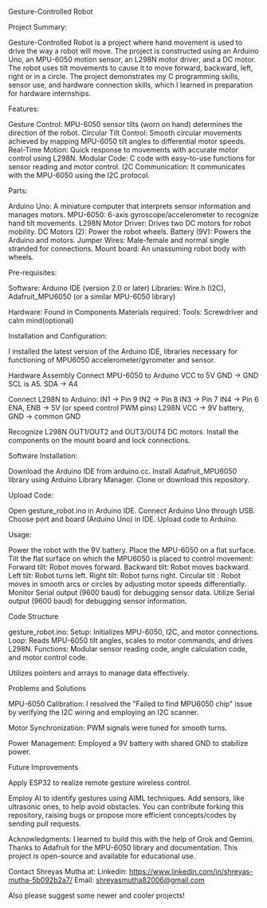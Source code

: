 Gesture-Controlled Robot

Project Summary:

Gesture-Controlled Robot is a project where hand movement is used to drive the way a robot will move. The project is constructed using an Arduino Uno, an MPU-6050 motion sensor, an L298N motor driver, and a DC motor. The robot uses tilt movements to cause it to move forward, backward, left, right or in a circle. The project demonstrates my C programming skills, sensor use, and hardware connection skills, which I learned in preparation for hardware internships.

Features:

Gesture Control: MPU-6050 sensor tilts (worn on hand) determines the direction of the robot.
Circular Tilt Control: Smooth circular movements achieved by mapping MPU-6050 tilt angles to differential motor speeds.
Real-Time Motion: Quick response to movements with accurate motor control using L298N.
Modular Code: C code with easy-to-use functions for sensor reading and motor control.
I2C Communication: It communicates with the MPU-6050 using the I2C protocol.

Parts:

Arduino Uno: A miniature computer that interprets sensor information and manages motors.
MPU-6050: 6-axis gyroscope/accelerometer to recognize hand tilt movements.
L298N Motor Driver: Drives two DC motors for robot mobility.
DC Motors (2): Power the robot wheels.
Battery (9V): Powers the Arduino and motors.
Jumper Wires: Male-female and normal single stranded for connections.
Mount board: An unassuming robot body with wheels.

Pre-requisites:

Software:
Arduino IDE (version 2.0 or later)
Libraries: Wire.h (I2C), Adafruit_MPU6050 (or a similar MPU-6050 library)

Hardware: Found in Components
Materials required:
Tools: Screwdriver and calm mind(optional)

Installation and Configuration:

I installed the latest version of the Arduino IDE, libraries necessary for functioning of MPU6050 accelerometer/gyrometer 
and sensor.

Hardware Assembly
Connect MPU-6050 to Arduino
VCC to 5V
GND → GND
SCL is A5.
SDA → A4

Connect L298N to Arduino:
IN1 → Pin 9
IN2 → Pin 8
IN3 → Pin 7
IN4 → Pin 6
ENA, ENB → 5V (or speed control PWM pins)
L298N VCC → 9V battery, GND → common GND

Recognize L298N OUT1/OUT2 and OUT3/OUT4 DC motors.
Install the components on the mount board and lock connections.

Software Installation:

Download the Arduino IDE from arduino.cc.
Install Adafruit_MPU6050 library using Arduino Library Manager.
Clone or download this repository.


Upload Code:

Open gesture_robot.ino in Arduino IDE.
Connect Arduino Uno through USB.
Choose port and board (Arduino Uno) in IDE.
Upload code to Arduino.

Usage:

Power the robot with the 9V battery.
Place the MPU-6050 on a flat surface.
Tilt the flat surface on which the MPU6050 is placed to control movement:
Forward tilt: Robot moves forward.
Backward tilt: Robot moves backward.
Left tilt: Robot turns left.
Right tilt: Robot turns right.
Circular tilt : Robot moves in smooth arcs or circles by adjusting motor speeds differentially.
Monitor Serial output (9600 baud) for debugging sensor data.
Utilize Serial output (9600 baud) for debugging sensor information.

Code Structure

gesture_robot.ino:
Setup: Initializes MPU-6050, I2C, and motor connections.
Loop: Reads MPU-6050 tilt angles, scales to motor commands, and drives L298N. Functions: Modular sensor reading code, angle calculation code, and motor control code.


Utilizes pointers and arrays to manage data effectively.

Problems and Solutions

MPU-6050 Calibration: I resolved the "Failed to find MPU6050 chip" issue by verifying the I2C wiring and employing an I2C scanner.

Motor Synchronization: PWM signals were tuned for smooth turns.

Power Management: Employed a 9V battery with shared GND to stabilize power.

Future Improvements

Apply ESP32 to realize remote gesture wireless control.

Employ AI to identify gestures using AIML techniques. Add sensors, like ultrasonic ones, to help avoid obstacles.
You can contribute forking this repository, raising bugs or propose more efficient concepts/codes by sending pull requests. 


Acknowledgments: I learned to build this with the help of Grok and Gemini. Thanks to Adafruit for the MPU-6050 library and documentation. This project is open-source and available for educational use.

Contact Shreyas Mutha at:
Linkedin: https://www.linkedin.com/in/shreyas-mutha-5b092b2a7/
Email: shreyasmutha82006@gmail.com

Also please suggest some newer and cooler projects!
